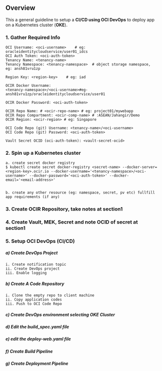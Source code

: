 ## Overview

This a general guideline to setup a **CI/CD using OCI DevOps** to deploy app on a Kubernetes cluster (**OKE**).

### 1. Gather Required Info
```
OCI Username: <oci-username>	# eg: oracleidentitycloudservice/user01_idcs
OCI Auth Token: <oci-auth-token>	
Tenancy Name: <tenancy-name>	
Tenancy Namespace: <tenancy-namespace>	# object storage namespace, eg: ansh81vru1zp

Region Key: <region-key>	# eg: iad

OCIR Docker Username: 
<tenancy-namespace>/<oci-username>#eg-ansh81vru1zp/oracleidentitycloudservice/user01

OCIR Docker Password: <oci-auth-token>

OCIR Repo Name: # <ocir-repo-name> # eg: project01/mywebapp
OCIR Repo Compartment: <ocir-comp-name>	# :ASEAN/Jahangir/Demo
OCIR Region: <ocir-region> # eg: Singapore

OCI Code Repo (git) Username: <tenancy-name>/<oci-username> 
OCI Code Repo (git) Password: <oci-auth-token>

Vault Secret OCID (oci-auth-token): <vault-secret-ocid>
```

### 2. Spin up a Kubernetes cluster
```
a. create secret docker registry
$ kubectl create secret docker-registry <secret-name> --docker-server=<region-key>.ocir.io --docker-username='<tenancy-namespace>/<oci-username>' --docker-password='<oci-auth-token>' --docker-email='<email-address>'


b. create any other resource (eg: namespace, secret, pv etc) fullfill app requirements (if any) 
```

### 3. Create OCIR Repository, take notes at section1

### 4. Create Vault, MEK, Secret and note OCID of secret at section1

### 5. Setup OCI DevOps (CI/CD)
##### a) Create DevOps Project
```
i. Create notification topic
ii. Create DevOps project
iii. Enable logging
```
##### b) Create A Code Repository
```
i. Clone the empty repo to client machine
ii. Copy application codes
iii. Push to OCI Code Repo
```
##### c) Create DevOps environment selecting OKE Cluster

##### d) Edit the build_spec.yaml file

##### e) edit the deploy-web.yaml file

##### f) Create Build Pipeline

##### g) Create Deployment Pipeline